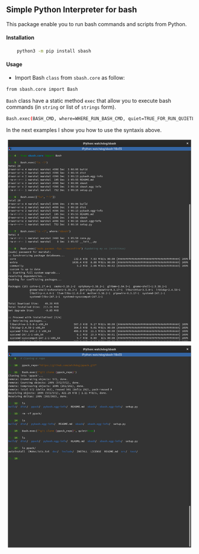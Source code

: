 ## Simple Python Interpreter for bash
This package enable you to run bash commands and scripts from Python.

#### Installation
```bash
    python3 -m pip install sbash
```

#### Usage
* Import Bash `class` from `sbash.core` as follow:
```bash
from sbash.core import Bash
```
`Bash` class have a static method `exec` that allow you to execute bash commands (in `string` or list of `strings` form).
```bash
Bash.exec(BASH_CMD, where=WHERE_RUN_BASH_CMD, quiet=TRUE_FOR_RUN_QUIETLY)
```

In the next examples I show you how to use the syntaxis above.


![string_and_list_cmd_format](doc/images/string_and_list_cmd_format.png)
![quiet_flag](doc/images/quiet_flag.png)
